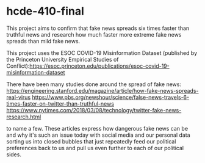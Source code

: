# hcde-410-final

This project aims to confirm that fake news spreads six times faster than truthful news and research how much faster more extreme fake news spreads than mild fake news. 

This project uses the ESOC COVID-19 Misinformation Dataset (published by the Princeton University Empirical Studies of Conflict):https://esoc.princeton.edu/publications/esoc-covid-19-misinformation-dataset 

There have been many studies done around the spread of fake news:
https://engineering.stanford.edu/magazine/article/how-fake-news-spreads-real-virus
https://www.pbs.org/newshour/science/false-news-travels-6-times-faster-on-twitter-than-truthful-news
https://www.nytimes.com/2018/03/08/technology/twitter-fake-news-research.html

to name a few. These articles express how dangerous fake news can be and why it's such an issue today with social media and our personal data sorting us into closed bubbles that just repeatedly feed our political preferences back to us and pull us even further to each of our political sides. 